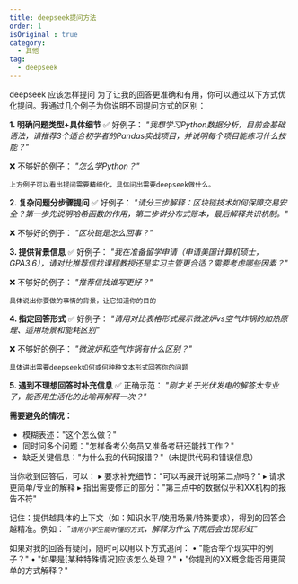 ```yaml
---
title: deepseek提问方法
order: 1
isOriginal : true
category:
  - 其他
tag:
  - deepseek
---
```


deepseek 应该怎样提问
为了让我的回答更准确和有用，你可以通过以下方式优化提问。我通过几个例子为你说明不同提问方式的区别：

**1. 明确问题类型+具体细节**
✅ 好例子：
_"我想学习Python数据分析，目前会基础语法，请推荐3个适合初学者的Pandas实战项目，并说明每个项目能练习什么技能？"_

❌ 不够好的例子：
_"怎么学Python？"_

`上方例子可以看出提问需要精细化，具体问出需要deepseek做什么。`

**2. 复杂问题分步骤提问**
✅ 好例子：
_"请分三步解释：区块链技术如何保障交易安全？第一步先说明哈希函数的作用，第二步讲分布式账本，最后解释共识机制。"_

❌ 不够好的例子：
_"区块链是怎么回事？"_

**3. 提供背景信息**
✅ 好例子：
_"我在准备留学申请（申请美国计算机硕士，GPA3.6），请对比推荐信找课程教授还是实习主管更合适？需要考虑哪些因素？"_

❌ 不够好的例子：
_"推荐信找谁写更好？"_

`具体说出你要做的事情的背景，让它知道你的目的`

**4. 指定回答形式**
✅ 好例子：
_"请用对比表格形式展示微波炉vs空气炸锅的加热原理、适用场景和能耗区别"_

❌ 不够好的例子：
_"微波炉和空气炸锅有什么区别？"_

`具体讲出需要deepseek如何或何种种文本形式回答你的问题`

**5. 遇到不理想回答时补充信息**
✅ 正确示范：
_"刚才关于光伏发电的解答太专业了，能否用生活化的比喻再解释一次？"_

**需要避免的情况：**
- 模糊表述："这个怎么做？"
- 同时问多个问题："怎样备考公务员又准备考研还能找工作？"
- 缺乏关键信息："为什么我的代码报错？"（未提供代码和错误信息）

当你收到回答后，可以：
▸ 要求补充细节："可以再展开说明第二点吗？"
▸ 请求更简单/专业的解释
▸ 指出需要修正的部分："第三点中的数据似乎和XX机构的报告不符"

记住：提供越具体的上下文（如：知识水平/使用场景/特殊要求），得到的回答会越精准。例如：
_"`请用小学生能听懂的方式`，解释为什么下雨后会出现彩虹"_

如果对我的回答有疑问，随时可以用以下方式追问：
• "能否举个现实中的例子？"
• "如果是[某种特殊情况]应该怎么处理？"
• "你提到的XX概念能否用更简单的方式解释？"
